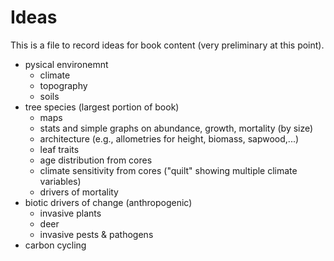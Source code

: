 # Ideas

This is a file to record ideas for book content (very preliminary at this point). 

- pysical environemnt
  - climate 
  - topography
  - soils
- tree species (largest portion of book)
  - maps
  - stats and simple graphs on abundance, growth, mortality (by size)
  - architecture (e.g., allometries for height, biomass, sapwood,...)
  - leaf traits
  - age distribution from cores
  - climate sensitivity from cores ("quilt" showing multiple climate variables)
  - drivers of mortality
- biotic drivers of change (anthropogenic)
  - invasive plants
  - deer
  - invasive pests & pathogens
- carbon cycling


